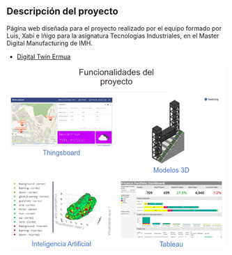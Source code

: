 ## Descripción del proyecto

Página web diseñada para el proyecto realizado por el equipo formado por Luis, Xabi e Iñigo para la asignatura Tecnologias Industriales, en el Master Digital Manufacturing de IMH.

* [Digital Twin Ermua](https://ermuaio.carrd.co/)

![alt text](https://github.com/InigoZalaya/Proyecto-Tecnologias-Industriales/blob/main/PaginaWeb/WebPage%20screenshot.png)

